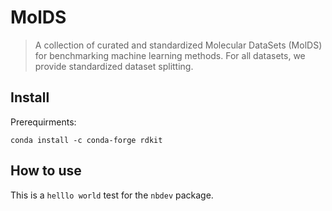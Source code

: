 # MolDS
> A collection of curated and standardized Molecular DataSets (MolDS) for benchmarking machine learning methods. For all datasets, we provide standardized dataset splitting.


## Install

Prerequirments:
```
conda install -c conda-forge rdkit
```

## How to use

This is a `helllo world` test for the `nbdev` package.
